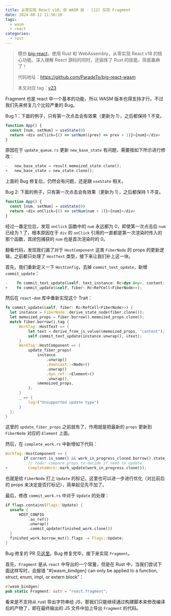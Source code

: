 ```yaml
---
title: 从零实现 React v18，但 WASM 版 - [22] 实现 Fragment
date: 2024-08-12 11:56:16
tags:
  - wasm
  - react
categories:
  - rust
---
```


> 模仿 [big-react](https://github.com/BetaSu/big-react)，使用 Rust 和 WebAssembly，从零实现 React v18 的核心功能。深入理解 React 源码的同时，还锻炼了 Rust 的技能，简直赢麻了！
>
> 代码地址：https://github.com/ParadeTo/big-react-wasm
>
> 本文对应 tag：[v23](https://github.com/ParadeTo/big-react-wasm/tree/v23)

Fragment 也是 react 中一个基本的功能，所以 WASM 版本也得支持才行。不过我们先来修复几个比较严重的 Bug。

Bug 1：下面的例子，只有第一次点击会有效果（更新为 1），之后都保持 1 不变。

```js
function App() {
  const [num, setNum] = useState(0)
  return <div onClick={() => setNum((prev) => prev + 1)}>{num}</div>
}
```

原因在于 `update_queue.rs` 更新 `new_base_state` 有问题，需要按如下所示进行修改：

```rust
-   new_base_state = result.memoized_state.clone();
+   new_base_state = new_state.clone();
```

上面的 Bug 修复后，仍然会有问题，还是跟 `useState` 相关。

Bug 2: 下面的例子，只有第一次点击会有效果（更新为 1），之后都保持 1 不变。

```js
function App() {
  const [num, setNum] = useState(0)
  return <div onClick={() => setNum(num + 1)}>{num}</div>
}
```

经过一番定位后，发现 `onClick` 函数中的 `num` 永远都为 0，即使第一次点击后 `num` 已经为 1 了，根本原因在于 `div` 的 `onClick` 引用的一直都是第一次渲染时传入的那个函数，其闭包捕获的 `num` 也是首次渲染时的 0。

翻看代码，发现我们漏了对于 `HostComponent` 这类 `FiberNode` 的 props 的更新逻辑，之前都只处理了 `HostText` 类型，接下来让我们补上这一块。

首先，我们重新定义一下 `HostConfig`，去掉 `commit_text_update`，新增 `commit_update`：

```rust
-    fn commit_text_update(&self, text_instance: Rc<dyn Any>, content: &JsValue);
+    fn commit_update(&self, fiber: Rc<RefCell<FiberNode>>);
```

然后在 `react-dom` 库中重新实现这个 Trait：

```rust
fn commit_update(&self, fiber: Rc<RefCell<FiberNode>>) {
  let instance = FiberNode::derive_state_node(fiber.clone());
  let memoized_props = fiber.borrow().memoized_props.clone();
  match fiber.borrow().tag {
      WorkTag::HostText => {
          let text = derive_from_js_value(&memoized_props, "content");
          self.commit_text_update(instance.unwrap(), &text);
      }
      WorkTag::HostComponent => {
          update_fiber_props(
              instance
                  .unwrap()
                  .downcast::<Node>()
                  .unwrap()
                  .dyn_ref::<Element>()
                  .unwrap(),
              &memoized_props,
          );
      }
      _ => {
          log!("Unsupported update type")
      }
  };
}
```

这里的 `update_fiber_props` 之前就有了，作用就是把最新的 `props` 更新到 `FiberNode` 对应的 `Element` 上面。

然后，在 `complete_work.rs` 中新增如下代码：

```rust
WorkTag::HostComponent => {
        if current.is_some() && work_in_progress_cloned.borrow().state_node.is_some() {
          // todo: compare props to decide if need to update
+         CompleteWork::mark_update(work_in_progress.clone());
```

也就是给 `FiberNode` 打上 `Update` 的标记，这里也可以进一步进行优化（对比前后的 props 来决定是否打标记），简单起见先不加了。

最后，修改 `commit_work.rs` 中对于 `Update` 的处理：

```rust
if flags.contains(Flags::Update) {
  unsafe {
      HOST_CONFIG
          .as_ref()
          .unwrap()
          .commit_update(finished_work.clone())
  }
  finished_work.borrow_mut().flags -= Flags::Update;
}
```

Bug 修复的 PR 见[这里](https://github.com/ParadeTo/big-react-wasm/pull/24)。Bug 修复完毕，接下来实现 `Fragment`。

首先，`Fragment` 是从 `react` 中导出的一个常量，但是在 Rust 中，当我们尝试下面这样写时，会报错 "#[wasm_bindgen] can only be applied to a function, struct, enum, impl, or extern block"：

```rust
#[wasm_bindgen]
pub static Fragment: &str = "react.fragment";
```

看来是不支持从 rust 导出字符串给 JS，那我们只能继续通过构建脚本来修改编译后的产物了，即在最终输出的 JS 文件中加上导出 `Fragment` 的代码。
